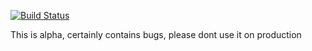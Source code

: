 [![Build Status](http://travis-ci.org/fezfez/crudGenerator.png)](http://travis-ci.org/#!/fezfez/crudGenerator)

This is alpha, certainly contains bugs, please dont use it on production
